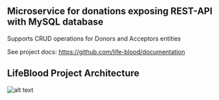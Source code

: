 ## Microservice for donations exposing REST-API with MySQL database

Supports CRUD operations for Donors and Acceptors entities

See project docs: https://github.com/life-blood/documentation

## LifeBlood Project Architecture
![alt text](https://i.ibb.co/M7C45Wv/Architecture.png)
